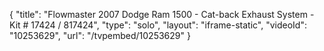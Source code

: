 {
    "title": "Flowmaster 2007 Dodge Ram 1500 - Cat-back Exhaust System - Kit # 17424 \/ 817424",
    "type": "solo",
    "layout": "iframe-static",
    "videoId": "10253629",
    "url": "\/tvpembed\/10253629"
}